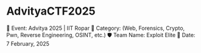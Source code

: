 # AdvityaCTF2025  
📍 Event: Advitya 2025 | IIT Ropar 
🔹 Category: (Web, Forensics, Crypto, Pwn, Reverse Engineering, OSINT, etc.) 
🛡️ Team Name: Exploit Elite
📅 Date: 7 February, 2025
